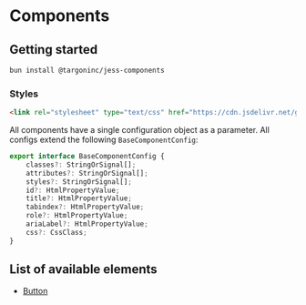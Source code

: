 # Components

## Getting started

```bash
bun install @targoninc/jess-components
```

### Styles

```html
<link rel="stylesheet" type="text/css" href="https://cdn.jsdelivr.net/gh/targoninc/jess-components@0.0.17/src/src/jess-components.css"/>
```

All components have a single configuration object as a parameter. All configs extend the following `BaseComponentConfig`:

```typescript
export interface BaseComponentConfig {
    classes?: StringOrSignal[];
    attributes?: StringOrSignal[];
    styles?: StringOrSignal[];
    id?: HtmlPropertyValue;
    title?: HtmlPropertyValue;
    tabindex?: HtmlPropertyValue;
    role?: HtmlPropertyValue;
    ariaLabel?: HtmlPropertyValue;
    css?: CssClass;
}
```

## List of available elements

- [Button](/Components/button)
